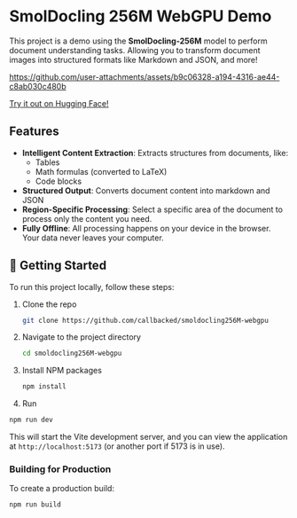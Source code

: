 # SmolDocling 256M WebGPU Demo



This project is a demo using the **SmolDocling-256M** model to perform document understanding tasks. Allowing you to transform document images into structured formats like Markdown and JSON, and more!


https://github.com/user-attachments/assets/b9c06328-a194-4316-ae44-c8ab030c480b


[Try it out on Hugging Face!](https://huggingface.co/spaces/callbacked/smoldocling256M-webgpu) 

## Features

-   **Intelligent Content Extraction**: Extracts structures from documents, like:
    -   Tables 
    -   Math formulas (converted to LaTeX)
    -   Code blocks 
-   **Structured Output**: Converts document content into markdown and JSON
-   **Region-Specific Processing**: Select a specific area of the document to process only the content you need.
-   **Fully Offline**: All processing happens on your device in the browser. Your data never leaves your computer.


## 🚀 Getting Started
To run this project locally, follow these steps:

1.  Clone the repo
    ```bash
    git clone https://github.com/callbacked/smoldocling256M-webgpu
    ```
2.  Navigate to the project directory
    ```bash
    cd smoldocling256M-webgpu
    ```
3.  Install NPM packages
    ```bash
    npm install
    ```

4. Run

```bash
npm run dev
```

This will start the Vite development server, and you can view the application at `http://localhost:5173` (or another port if 5173 is in use).

### Building for Production

To create a production build:

```bash
npm run build
```

